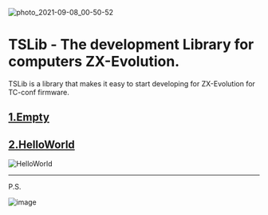 ![photo_2021-09-08_00-50-52](https://user-images.githubusercontent.com/23453697/132415521-27c850da-0cb0-498a-9ad0-c407dc6797d3.jpg)

# TSLib - The development Library for computers ZX-Evolution.

TSLib is a library that makes it easy to start developing for ZX-Evolution for TC-conf firmware.


[1.Empty](https://github.com/DeadlyKom/TSLib/tree/main/Examples/1.Empty)
---
[2.HelloWorld](https://github.com/DeadlyKom/TSLib/tree/main/Examples/2.HelloWorld)
---
![HelloWorld](https://user-images.githubusercontent.com/23453697/132561293-cb0fe5b7-1905-4e2f-9cea-94e4b8654df1.gif)




***
P.S.

![image](https://user-images.githubusercontent.com/23453697/132416253-8506589c-a34b-4fe9-81af-08fb835544b4.png)
